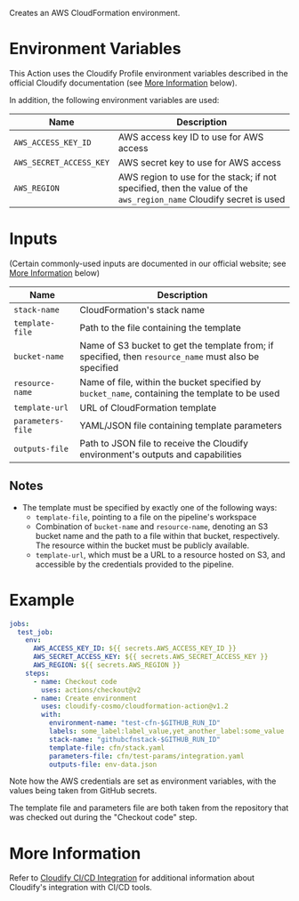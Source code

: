 Creates an AWS CloudFormation environment.

# Environment Variables

This Action uses the Cloudify Profile environment variables described in the official
Cloudify documentation (see [More Information](#more-information) below).

In addition, the following environment variables are used:

| Name | Description
| -----|------------
| `AWS_ACCESS_KEY_ID` | AWS access key ID to use for AWS access
| `AWS_SECRET_ACCESS_KEY` | AWS secret key to use for AWS access
| `AWS_REGION` | AWS region to use for the stack; if not specified, then the value of the `aws_region_name` Cloudify secret is used

# Inputs

(Certain commonly-used inputs are documented in our official website; see [More Information](#more-information) below)

| Name | Description
|------|------------
| `stack-name` | CloudFormation's stack name
| `template-file` | Path to the file containing the template
| `bucket-name` | Name of S3 bucket to get the template from; if specified, then `resource_name` must also be specified
| `resource-name` | Name of file, within the bucket specified by `bucket_name`, containing the template to be used
| `template-url` | URL of CloudFormation template
| `parameters-file` | YAML/JSON file containing template parameters
| `outputs-file` | Path to JSON file to receive the Cloudify environment's outputs and capabilities

## Notes

* The template must be specified by exactly one of the following ways:
  * `template-file`, pointing to a file on the pipeline's workspace
  * Combination of `bucket-name` and `resource-name`, denoting an S3 bucket name and the path to
    a file within that bucket, respectively. The resource within the bucket must be publicly available.
  * `template-url`, which must be a URL to a resource hosted on S3, and accessible by the credentials
     provided to the pipeline.

# Example

```yaml
jobs:
  test_job:
    env:
      AWS_ACCESS_KEY_ID: ${{ secrets.AWS_ACCESS_KEY_ID }}
      AWS_SECRET_ACCESS_KEY: ${{ secrets.AWS_SECRET_ACCESS_KEY }}
      AWS_REGION: ${{ secrets.AWS_REGION }}
    steps:
      - name: Checkout code
        uses: actions/checkout@v2
      - name: Create environment
        uses: cloudify-cosmo/cloudformation-action@v1.2
        with:
          environment-name: "test-cfn-$GITHUB_RUN_ID"
          labels: some_label:label_value,yet_another_label:some_value
          stack-name: "githubcfnstack-$GITHUB_RUN_ID"
          template-file: cfn/stack.yaml
          parameters-file: cfn/test-params/integration.yaml
          outputs-file: env-data.json
```

Note how the AWS credentials are set as environment variables, with the values being taken
from GitHub secrets.

The template file and parameters file are both taken from the repository that was checked out
during the "Checkout code" step.

# More Information

Refer to [Cloudify CI/CD Integration](https://docs.cloudify.co/latest/working_with/integration/) for additional information about
Cloudify's integration with CI/CD tools.
